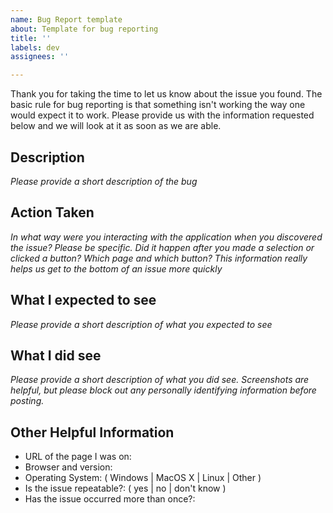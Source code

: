 ```yaml
---
name: Bug Report template
about: Template for bug reporting
title: ''
labels: dev
assignees: ''

---
```


Thank you for taking the time to let us know about the issue you found. The basic rule for bug reporting is that 
something isn't working the way one would expect it to work. Please provide us with the information requested 
below and we will look at it as soon as we are able.

## Description

*Please provide a short description of the bug*

## Action Taken

*In what way were you interacting with the application when you discovered the issue? Please be specific. Did it happen after you made a selection or clicked a button? Which page and which button? This information really helps us get to the bottom of an issue more quickly*

## What I expected to see

*Please provide a short description of what you expected to see*

## What I did see

*Please provide a short description of what you did see. Screenshots are helpful, but please block out any personally identifying information before posting.*

## Other Helpful Information

+ URL of the page I was on:
+ Browser and version:
+ Operating System: ( Windows | MacOS X | Linux | Other )
+ Is the issue repeatable?: ( yes | no | don't know )
+ Has the issue occurred more than once?:
